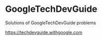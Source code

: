 # GoogleTechDevGuide
Solutions of  GoogleTechDevGuide problems

https://techdevguide.withgoogle.com
